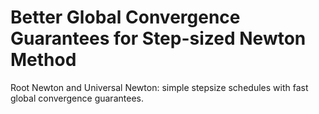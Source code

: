 # Better Global Convergence Guarantees for Step-sized Newton Method

Root Newton and Universal Newton: simple stepsize schedules with fast global convergence guarantees.
